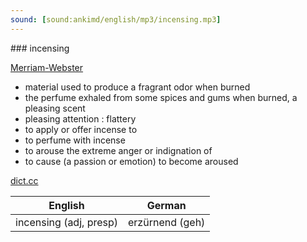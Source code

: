 ```yaml
---
sound: [sound:ankimd/english/mp3/incensing.mp3]
---
```


\### incensing

[Merriam-Webster](https://www.merriam-webster.com/dictionary/incensing)

- material used to produce a fragrant odor when burned
- the perfume exhaled from some spices and gums when burned, a pleasing scent
- pleasing attention : flattery
- to apply or offer incense to
- to perfume with incense
- to arouse the extreme anger or indignation of
- to cause (a passion or emotion) to become aroused

[dict.cc](https://www.dict.cc/incensing)

| English        | German       |
| -------------- | ------------ |
| incensing (adj, presp) | erzürnend (geh) |
